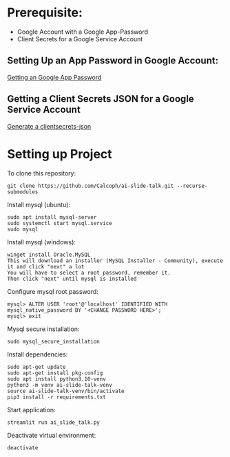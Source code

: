 # Prerequisite:
* Google Account with a Google App-Password
* Client Secrets for a Google Service Account

## Setting Up an App Password in Google Account:
[Getting an Google App Password](https://support.google.com/accounts/answer/185833?hl=en)

## Getting a Client Secrets JSON for a Google Service Account
[Generate a clientsecrets-json](https://developers.google.com/workspace/guides/create-credentials#service-account)

# Setting up Project
To clone this repository:
```
git clone https://github.com/Calcoph/ai-slide-talk.git --recurse-submodules
```
Install mysql (ubuntu):
```
sudo apt install mysql-server
sudo systemctl start mysql.service
sudo mysql
```

Install mysql (windows):
```
winget install Oracle.MySQL
This will download an installer (MySQL Installer - Community), execute it and click "next" a lot
You will have to select a root password, remember it.
Then click "next" until mysql is installed
```

Configure mysql root password:
```
mysql> ALTER USER 'root'@'localhost' IDENTIFIED WITH mysql_native_password BY '<CHANGE PASSWORD HERE>';
mysql> exit
```
Mysql secure installation:
```
sudo mysql_secure_installation
```
Install dependencies:
```
sudo apt-get update
sudo apt-get install pkg-config
sudo apt install python3.10-venv
python3 -m venv ai-slide-talk-venv
source ai-slide-talk-venv/bin/activate
pip3 install -r requirements.txt
```
Start application:
```
streamlit run ai_slide_talk.py
```
Deactivate virtual environment:
```
deactivate
```
